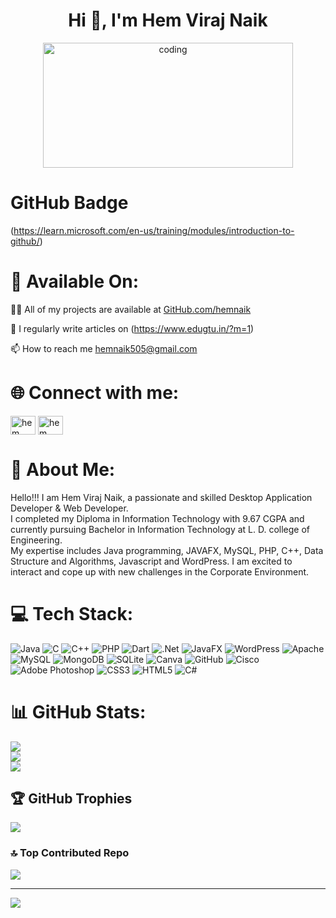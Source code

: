 
<h1 align="center">Hi 👋, I'm Hem Viraj Naik</h1>         
<center><img alt="coding"   width="400"   src="https://granroyalleigarape.com.br/wp-content/uploads/2021/05/programmer.gif" height="200"></img></center>   

# GitHub Badge   
(https://learn.microsoft.com/en-us/training/modules/introduction-to-github/)  
 
# 📶 Available On:     
👨‍💻 All of my projects are available at [GitHub.com/hemnaik](GitHub.com/hemnaik)  
 
📝 I regularly write articles on (https://www.edugtu.in/?m=1)

 📫 How to reach me hemnaik505@gmail.com

# 🌐 Connect with me:
<p align="left">
<a href="https://linkedin.com/in/hem naik" target="blank"><img align="center" src="https://raw.githubusercontent.com/rahuldkjain/github-profile-readme-generator/master/src/images/icons/Social/linked-in-alt.svg" alt="hem naik" height="30" width="40" /></a>
<a href="https://instagram.com/hem naik" target="blank"><img align="center" src="https://raw.githubusercontent.com/rahuldkjain/github-profile-readme-generator/master/src/images/icons/Social/instagram.svg" alt="hem naik" height="30" width="40" /></a>
</p>

# 💫 About Me:
Hello!!! I am Hem Viraj Naik, a passionate and skilled Desktop Application Developer & Web Developer. <br>I completed my Diploma in Information Technology with 9.67 CGPA and currently pursuing Bachelor in Information Technology at L. D. college of Engineering.<br>My expertise includes Java programming, JAVAFX, MySQL, PHP, C++, Data Structure and Algorithms, Javascript and WordPress. I am excited to interact and cope up with new challenges in the Corporate Environment.    

# 💻 Tech Stack:
![Java](https://img.shields.io/badge/java-%23ED8B00.svg?style=for-the-badge&logo=openjdk&logoColor=white) ![C](https://img.shields.io/badge/c-%2300599C.svg?style=for-the-badge&logo=c&logoColor=white) ![C++](https://img.shields.io/badge/c++-%2300599C.svg?style=for-the-badge&logo=c%2B%2B&logoColor=white) ![PHP](https://img.shields.io/badge/php-%23777BB4.svg?style=for-the-badge&logo=php&logoColor=white) ![Dart](https://img.shields.io/badge/dart-%230175C2.svg?style=for-the-badge&logo=dart&logoColor=white) ![.Net](https://img.shields.io/badge/.NET-5C2D91?style=for-the-badge&logo=.net&logoColor=white) ![JavaFX](https://img.shields.io/badge/javafx-%23FF0000.svg?style=for-the-badge&logo=javafx&logoColor=white) ![WordPress](https://img.shields.io/badge/WordPress-%23117AC9.svg?style=for-the-badge&logo=WordPress&logoColor=white) ![Apache](https://img.shields.io/badge/apache-%23D42029.svg?style=for-the-badge&logo=apache&logoColor=white) ![MySQL](https://img.shields.io/badge/mysql-4479A1.svg?style=for-the-badge&logo=mysql&logoColor=white) ![MongoDB](https://img.shields.io/badge/MongoDB-%234ea94b.svg?style=for-the-badge&logo=mongodb&logoColor=white) ![SQLite](https://img.shields.io/badge/sqlite-%2307405e.svg?style=for-the-badge&logo=sqlite&logoColor=white) ![Canva](https://img.shields.io/badge/Canva-%2300C4CC.svg?style=for-the-badge&logo=Canva&logoColor=white) ![GitHub](https://img.shields.io/badge/github-%23121011.svg?style=for-the-badge&logo=github&logoColor=white) ![Cisco](https://img.shields.io/badge/cisco-%23049fd9.svg?style=for-the-badge&logo=cisco&logoColor=black) ![Adobe Photoshop](https://img.shields.io/badge/adobe%20photoshop-%2331A8FF.svg?style=for-the-badge&logo=adobe%20photoshop&logoColor=white) ![CSS3](https://img.shields.io/badge/css3-%231572B6.svg?style=for-the-badge&logo=css3&logoColor=white) ![HTML5](https://img.shields.io/badge/html5-%23E34F26.svg?style=for-the-badge&logo=html5&logoColor=white) ![C#](https://img.shields.io/badge/c%23-%23239120.svg?style=for-the-badge&logo=csharp&logoColor=white)
# 📊 GitHub Stats:
![](https://github-readme-stats.vercel.app/api?username=hemnaik&theme=dracula&hide_border=false&include_all_commits=false&count_private=false)<br/>
![](https://github-readme-streak-stats.herokuapp.com/?user=hemnaik&theme=dracula&hide_border=false)<br/>
![](https://github-readme-stats.vercel.app/api/top-langs/?username=hemnaik&theme=dracula&hide_border=false&include_all_commits=false&count_private=false&layout=compact)

## 🏆 GitHub Trophies
![](https://github-profile-trophy.vercel.app/?username=hemnaik&theme=dracula&no-frame=false&no-bg=false&margin-w=4)

### 🔝 Top Contributed Repo
![](https://github-contributor-stats.vercel.app/api?username=hemnaik&limit=5&theme=dracula&combine_all_yearly_contributions=true)

---
[![](https://visitcount.itsvg.in/api?id=hemnaik&icon=6&color=7)](https://visitcount.itsvg.in)
<!-- Proudly created with GPRM ( https://gprm.itsvg.in ) --> 

